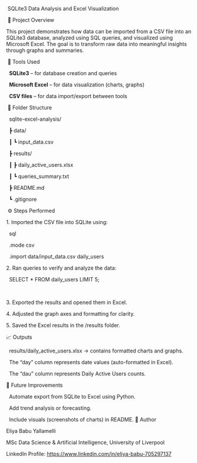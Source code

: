 &nbsp;SQLite3 Data Analysis and Excel Visualization



&nbsp;📘 Project Overview

This project demonstrates how data can be imported from a CSV file into an SQLite3 database, analyzed using SQL queries, and visualized using Microsoft Excel. The goal is to transform raw data into meaningful insights through graphs and summaries.







&nbsp;🧰 Tools Used

&nbsp;	**SQLite3** – for database creation and queries  

&nbsp;	**Microsoft Excel** – for data visualization (charts, graphs)  

&nbsp;	**CSV files** – for data import/export between tools  





&nbsp;📂 Folder Structure

&nbsp;	sqlite-excel-analysis/

&nbsp;	┣ data/

&nbsp;	┃ ┗ input\_data.csv

&nbsp;	┣ results/

&nbsp;	┃ ┣ daily\_active\_users.xlsx

&nbsp;	┃ ┗ queries\_summary.txt

&nbsp;	┣ README.md

&nbsp;	┗ .gitignore







&nbsp;⚙️ Steps Performed

1\. Imported the CSV file into SQLite using:

&nbsp;  sql

&nbsp;  .mode csv

&nbsp;  .import data/input\_data.csv daily\_users

2\. Ran queries to verify and analyze the data:

&nbsp;	SELECT \* FROM daily\_users LIMIT 5;

&nbsp;	

3\. Exported the results and opened them in Excel.



4\. Adjusted the graph axes and formatting for clarity.



5\. Saved the Excel results in the /results folder.





📈 Outputs



&nbsp;	results/daily\_active\_users.xlsx → contains formatted charts and graphs.



&nbsp;	The “day” column represents date values (auto-formatted in Excel).



&nbsp;	The “dau” column represents Daily Active Users counts.

🧩 Future Improvements



&nbsp;	Automate export from SQLite to Excel using Python.



&nbsp;	Add trend analysis or forecasting.



&nbsp;	Include visuals (screenshots of charts) in README.
👤 Author



Eliya Babu Yallamelli

MSc Data Science \& Artificial Intelligence, University of Liverpool

LinkedIn Profile: https://www.linkedin.com/in/eliya-babu-705297137




